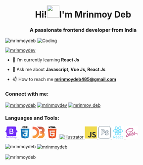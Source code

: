 <h1 align="center">Hi!<img src="https://raw.githubusercontent.com/MartinHeinz/MartinHeinz/master/wave.gif" target="blank" height="40" width="40"/>I'm Mrinmoy Deb</h1>
<h3 align="center">A passionate frontend developer from India</h3>

<img  alt="Coding" width="400" src="https://cdn.shopify.com/s/files/1/0070/5901/3716/files/coding_background.jpg?v=1688538955" align="right">

<p align="left"> <img src="https://komarev.com/ghpvc/?username=mrinmoydeb&label=Profile%20views&color=0e75b6&style=flat" alt="mrinmoydeb" /> </p>

<p align="left"> <a href="https://twitter.com/mrinmoydev1" target="blank"><img src="https://img.shields.io/twitter/follow/mrinmoydev?logo=twitter&style=for-the-badge" alt="mrinmoydev" /></a> </p>

- 🌱 I’m currently learning **React Js**

- 💬 Ask me about **Javascript, Vue Js, React Js**

- 📫 How to reach me **mrinmoydeb485@gmail.com**

<h3 align="left">Connect with me:</h3>
<p align="left">
<a href="https://codepen.io/mrinmoydeb" target="blank"><img align="center" src="https://raw.githubusercontent.com/rahuldkjain/github-profile-readme-generator/master/src/images/icons/Social/codepen.svg" alt="mrinmoydeb" height="30" width="40" /></a>
<a href="https://twitter.com/mrinmoyDev1" target="blank"><img align="center" src="https://raw.githubusercontent.com/rahuldkjain/github-profile-readme-generator/master/src/images/icons/Social/twitter.svg" alt="mrinmoydev" height="30" width="40" /></a>
<a href="https://instagram.com/mrinmoy_deb" target="blank"><img align="center" src="https://raw.githubusercontent.com/rahuldkjain/github-profile-readme-generator/master/src/images/icons/Social/instagram.svg" alt="mrinmoy_deb" height="30" width="40" /></a>
</p>

<h3 align="left">Languages and Tools:</h3>
<p align="left"> <a href="https://getbootstrap.com" target="_blank" rel="noreferrer"> <img src="https://raw.githubusercontent.com/devicons/devicon/master/icons/bootstrap/bootstrap-plain-wordmark.svg" alt="bootstrap" width="40" height="40"/> </a> <a href="https://www.w3schools.com/css/" target="_blank" rel="noreferrer"> <img src="https://raw.githubusercontent.com/devicons/devicon/master/icons/css3/css3-original-wordmark.svg" alt="css3" width="40" height="40"/> </a> <a href="https://d3js.org/" target="_blank" rel="noreferrer"> <img src="https://raw.githubusercontent.com/devicons/devicon/master/icons/d3js/d3js-original.svg" alt="d3js" width="40" height="40"/> </a> <a href="https://www.w3.org/html/" target="_blank" rel="noreferrer"> <img src="https://raw.githubusercontent.com/devicons/devicon/master/icons/html5/html5-original-wordmark.svg" alt="html5" width="40" height="40"/> </a> <a href="https://www.adobe.com/in/products/illustrator.html" target="_blank" rel="noreferrer"> <img src="https://www.vectorlogo.zone/logos/adobe_illustrator/adobe_illustrator-icon.svg" alt="illustrator" width="40" height="40"/> </a> <a href="https://developer.mozilla.org/en-US/docs/Web/JavaScript" target="_blank" rel="noreferrer"> <img src="https://raw.githubusercontent.com/devicons/devicon/master/icons/javascript/javascript-original.svg" alt="javascript" width="40" height="40"/> </a> <a href="https://www.photoshop.com/en" target="_blank" rel="noreferrer"> <img src="https://raw.githubusercontent.com/devicons/devicon/master/icons/photoshop/photoshop-line.svg" alt="photoshop" width="40" height="40"/> </a> <a href="https://reactjs.org/" target="_blank" rel="noreferrer"> <img src="https://raw.githubusercontent.com/devicons/devicon/master/icons/react/react-original-wordmark.svg" alt="react" width="40" height="40"/> </a> <a href="https://sass-lang.com" target="_blank" rel="noreferrer"> <img src="https://raw.githubusercontent.com/devicons/devicon/master/icons/sass/sass-original.svg" alt="sass" width="40" height="40"/> </a> </p>

<p><img align="left" src="https://github-readme-stats.vercel.app/api/top-langs?username=mrinmoydeb&show_icons=true&locale=en&layout=compact" alt="mrinmoydeb" /></p>

<p>&nbsp;<img align="center" src="https://github-readme-stats.vercel.app/api?username=mrinmoydeb&show_icons=true&locale=en" alt="mrinmoydeb" /></p>

<p><img align="center" src="https://github-readme-streak-stats.herokuapp.com/?user=mrinmoydeb&" alt="mrinmoydeb" /></p>
